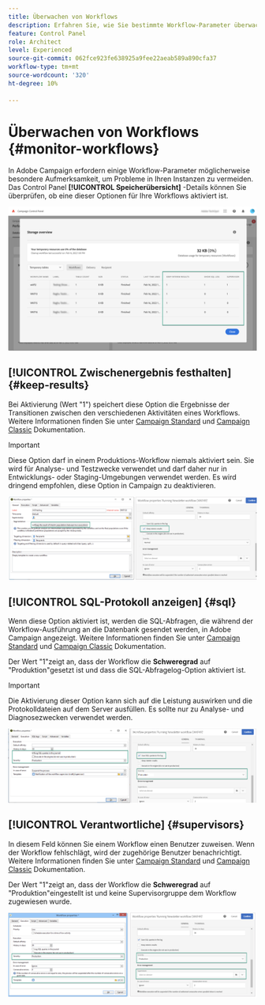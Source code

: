 ```yaml
---
title: Überwachen von Workflows
description: Erfahren Sie, wie Sie bestimmte Workflow-Parameter überwachen, die möglicherweise beachtet werden müssen, um Probleme in Ihren Instanzen zu vermeiden.
feature: Control Panel
role: Architect
level: Experienced
source-git-commit: 062fce923fe638925a9fee22aeab589a890cfa37
workflow-type: tm+mt
source-wordcount: '320'
ht-degree: 10%

---
```


# Überwachen von Workflows {#monitor-workflows}

<!-- Clean paused and completed workflows

When [!DNL Adobe Campaign] workflows are paused or completed, they leave temporary tables on your instances database that consume space and can lead to performance issues.

Control Panel allows you to identify those workflows and clean the temporary resources generated on your instances.

>[!NOTE]
>
>Technically, this operation executes the **[!UICONTROL Database cleanup technical workflow]** that runs on your Campaign instance everyday (see [Campaign Standard](https://experienceleague.adobe.com/docs/campaign-standard/using/administrating/application-settings/technical-workflows.html#list-of-technical-workflows) and [Campaign Classic](https://experienceleague.adobe.com/docs/campaign-classic/using/monitoring-campaign-classic/data-processing/database-cleanup-workflow.html) documentation). 

To clean paused and completed workflows, follow these steps:

1. Navigate to the **[!UICONTROL Performance monitoring]** card.

1. In the **[!UICONTROL Databases]** tab, select the instance where you want to perform the operation.

1. Access the **[!UICONTROL Storage overview]** details, then filter the list on **[!UICONTROL Temporary tables]**. Learn more on **[!UICONTROL Storage overview]** in [this page](database-storage-overview.md).

    ![](assets/wkf-monitoring-filter.png)

1. All temporary tables generated on your instances by workflows and deliveries display. Click the **[!UICONTROL Clean now]** button to delete the resources generated by paused and completed workflows.

    ![](assets/wkf-monitoring-clean.png)

1. Once the operation is confirmed, you can track the estimated remaining time in the **[!UICONTROL Storage overview]** list.

    ![](assets/wkf-monitoring-in-progress.png)

Monitor workflow parameters -->

In Adobe Campaign erfordern einige Workflow-Parameter möglicherweise besondere Aufmerksamkeit, um Probleme in Ihren Instanzen zu vermeiden. Das Control Panel **[!UICONTROL Speicherübersicht]** -Details können Sie überprüfen, ob eine dieser Optionen für Ihre Workflows aktiviert ist.

![](assets/wkf-monitoring-parameters.png)

## **[!UICONTROL Zwischenergebnis festhalten]** {#keep-results}

Bei Aktivierung (Wert &quot;1&quot;) speichert diese Option die Ergebnisse der Transitionen zwischen den verschiedenen Aktivitäten eines Workflows. Weitere Informationen finden Sie unter [Campaign Standard](https://experienceleague.adobe.com/docs/campaign-standard/using/managing-processes-and-data/executing-a-workflow/managing-execution-options.html?lang=de) und [Campaign Classic](https://experienceleague.adobe.com/docs/campaign-classic/using/automating-with-workflows/introduction/workflow-best-practices.html?lang=de#logs) Dokumentation.

>[!IMPORTANT]
>
>Diese Option darf in einem Produktions-Workflow niemals aktiviert sein. Sie wird für Analyse- und Testzwecke verwendet und darf daher nur in Entwicklungs- oder Staging-Umgebungen verwendet werden. Es wird dringend empfohlen, diese Option in Campaign zu deaktivieren.

![](assets/wkf-monitoring-keep.png)

## **[!UICONTROL SQL-Protokoll anzeigen]** {#sql}

Wenn diese Option aktiviert ist, werden die SQL-Abfragen, die während der Workflow-Ausführung an die Datenbank gesendet werden, in Adobe Campaign angezeigt. Weitere Informationen finden Sie unter [Campaign Standard](https://experienceleague.corp.adobe.com/docs/campaign-standard/using/managing-processes-and-data/executing-a-workflow/managing-execution-options.html?lang=en) und [Campaign Classic](https://experienceleague.adobe.com/docs/campaign-classic/using/automating-with-workflows/advanced-management/workflow-properties.html?lang=en#execution) Dokumentation.

Der Wert &quot;1&quot;zeigt an, dass der Workflow die **Schweregrad** auf &quot;Produktion&quot;gesetzt ist und dass die SQL-Abfragelog-Option aktiviert ist.

>[!IMPORTANT]
>
>Die Aktivierung dieser Option kann sich auf die Leistung auswirken und die Protokolldateien auf dem Server ausfüllen. Es sollte nur zu Analyse- und Diagnosezwecken verwendet werden.

![](assets/wkf-monitoring-sql.png)

## **[!UICONTROL Verantwortliche]** {#supervisors}

In diesem Feld können Sie einem Workflow einen Benutzer zuweisen. Wenn der Workflow fehlschlägt, wird der zugehörige Benutzer benachrichtigt. Weitere Informationen finden Sie unter [Campaign Standard](https://experienceleague.corp.adobe.com/docs/campaign-standard/using/managing-processes-and-data/executing-a-workflow/monitoring-workflow-execution.html?lang=en#error-management) und [Campaign Classic](https://experienceleague.adobe.com/docs/campaign-classic/using/automating-with-workflows/advanced-management/workflow-properties.html?lang=en#error-management) Dokumentation.

Der Wert &quot;1&quot;zeigt an, dass der Workflow die **Schweregrad** auf &quot;Produktion&quot;eingestellt ist und keine Supervisorgruppe dem Workflow zugewiesen wurde.

![](assets/wkf-monitoring-supervisors.png)
